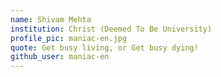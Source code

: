 ```yaml
---
name: Shivam Mehta
institution: Christ (Deemed To Be University)
profile_pic: maniac-en.jpg
quote: Get busy living, or Get busy dying!
github_user: maniac-en
---
```

